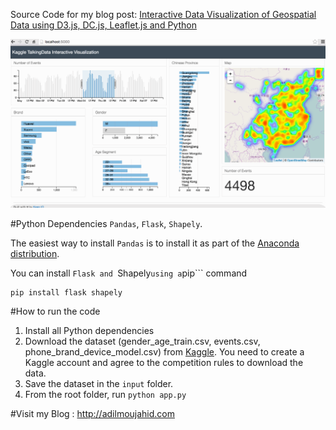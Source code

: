 Source Code for my blog post: [Interactive Data Visualization of Geospatial Data using D3.js, DC.js, Leaflet.js and Python](http://adilmoujahid.com//posts/2016/08/interactive-data-visualization-geospatial-d3-dc-leaflet-python/)


![](data-viz-talkingdata.gif)

#Python Dependencies
```Pandas```, ```Flask```, ```Shapely```.

The easiest way to install ```Pandas``` is to install it as part of the [Anaconda distribution](https://www.continuum.io/downloads).

You can install ```Flask and ```Shapely``` using a ```pip``` command

```
pip install flask shapely
```

#How to run the code

1. Install all Python dependencies
2. Download the dataset (gender_age_train.csv, events.csv, phone_brand_device_model.csv) from [Kaggle](https://www.kaggle.com/c/talkingdata-mobile-user-demographics/data). You need to create a Kaggle account and agree to the competition rules to download the data.
3. Save the dataset in the ```input``` folder.
4. From the root folder, run ```python app.py```


#Visit my Blog : http://adilmoujahid.com
